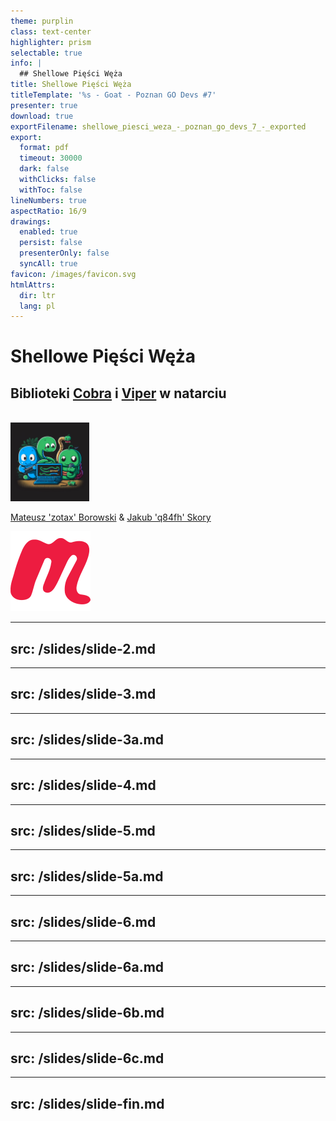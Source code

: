 ```yaml
---
theme: purplin
class: text-center
highlighter: prism
selectable: true
info: |
  ## Shellowe Pięści Węża
title: Shellowe Pięści Węża
titleTemplate: '%s - Goat - Poznan GO Devs #7'
presenter: true
download: true
exportFilename: shellowe_piesci_weza_-_poznan_go_devs_7_-_exported
export:
  format: pdf
  timeout: 30000
  dark: false
  withClicks: false
  withToc: false
lineNumbers: true
aspectRatio: 16/9
drawings:
  enabled: true
  persist: false
  presenterOnly: false
  syncAll: true
favicon: /images/favicon.svg
htmlAttrs:
  dir: ltr
  lang: pl
---
```


# Shellowe Pięści Węża

## Biblioteki [Cobra](https://cobra.dev) i [Viper](https://github.com/spf13/viper) w natarciu  
<br>
<img src="/images/go_programming_language_mascot_and_two_snakes_as_friends_midjourney.png" style="width:25%; height:25%;margin:auto" class="m-40 h-40 rounded shadow" title="snakes" alt="Go Programming Language Mascot and two snakes as friends midjourney"/>

[Mateusz 'zotax' Borowski](https://mateuszborowski.pl) & [Jakub 'q84fh' Skory](https://q84fh.net)

<!-- Copy this block for every slide -->
<BarBottom  title="Goat - Poznań Go Devs #7">
  <Item text="Meetup">
    <a href="https://www.meetup.com/pl-PL/goat-poznan-go-devs/"><img src="/images/meetup-icon.svg" class="w-5"/></a>
  </Item>
</BarBottom>


<!-- Use boilerplate.md for new slides -->
<!-- Plan prezentacji -->
---
src: /slides/slide-2.md
---

<!-- Dlaczego Cobra i Viper są *awesome* ? - quote -->
---
src: /slides/slide-3.md
---

<!-- Dlaczego Cobra i Viper są *awesome* ? - happy people -->
---
src: /slides/slide-3a.md
---

<!-- Kto za tym stoi i czy pozostanę bez wsparcia tydzień po wrzuceniu na proda? -->
---
src: /slides/slide-4.md
---

<!-- Do czego te biblioteki się nadają? - quote -->
---
src: /slides/slide-5.md
---

<!-- Do czego te biblioteki się nadają? - tabelka -->
---
src: /slides/slide-5a.md
---

<!-- Cobra - quote -->
---
src: /slides/slide-6.md
---

<!-- Cobra - provides -->
---
src: /slides/slide-6a.md
---

<!-- Cobra - budowa CLI -->
---
src: /slides/slide-6b.md
---

<!-- Cobra - struktura, instalacja i import -->
---
src: /slides/slide-6c.md
---

<!-- FIN -->
---
src: /slides/slide-fin.md
---